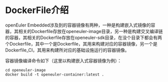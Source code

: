 # DockerFile介绍

openEuler Embedded涉及到的容器镜像有两种，一种是构建嵌入式镜像的容器，其相关的Dockerfile存放在openeuler-image目录，另一种是构建交叉编译链的容器，其相关的Dockerfile存放在openeuler-sdk目录，在没个目录下都会有两个Dockerfile，其中一个是Dockerfile，其用来构建对应的容器镜像，另一个是Dockerfile_CI，其用来构建所对应的基础设施运行的容器镜像。

容器镜像编译命令如下（这里以构建嵌入式容器镜像为例）：

```
cd openeuler-image
docker build -t openeuler-container:latest .
```
